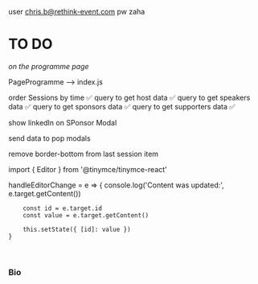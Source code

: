 user chris.b@rethink-event.com  pw zaha

# TO DO

*on the programme page*

PageProgramme --> index.js

order Sessions by time ✅
query to get host data ✅
query to get speakers data ✅
query to get sponsors data ✅
query to get supporters data ✅

show linkedIn on SPonsor Modal

send data to pop modals 

remove border-bottom from last session item





import { Editor } from '@tinymce/tinymce-react'


handleEditorChange = e => {
        console.log('Content was updated:', e.target.getContent())

        const id = e.target.id
        const value = e.target.getContent()

        this.setState({ [id]: value })
    }


<br />
<h3 style={{ textAlign: 'left' }}>Bio</h3>
<br />
<Editor
    id="learnings"
    apiKey={process.env.TINY_MCE_API_KEY}
    initialValue={this.state.learnings}
    init={{
        height: 200,
        menubar: false,
        plugins: [
            'advlist autolink lists link image charmap print preview anchor',
            'searchreplace visualblocks code fullscreen',
            'insertdatetime media table paste code help wordcount',
        ],
        toolbar:
            'undo redo | formatselect | bold italic backcolor | alignleft aligncenter alignright alignjustify | bullist numlist outdent indent |removeformat | help',
    }}
    onChange={this.handleEditorChange}
/>

<br/>
<br/>


<div className="bio">
    <div dangerouslySetInnerHTML={{ __html: bio }}></div>
</div>